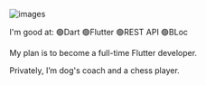 ![images](https://github.com/KarolPonikowski/KarolPonikowski/assets/115424380/2d2777ef-b54a-49da-a2ff-ab7b07645403)



I'm good at:
🟢Dart
🟢Flutter
🟢REST API
🟢BLoc

My plan is to become a full-time Flutter developer.

Privately, I’m dog's coach and a chess player.

